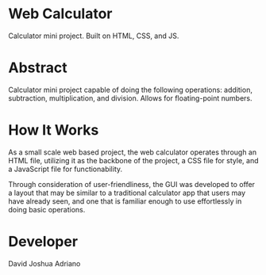 # Web Calculator
Calculator mini project. Built on HTML, CSS, and JS.

# Abstract
Calculator mini project capable of doing the following operations: addition, subtraction, multiplication, and division. Allows for floating-point numbers. 

# How It Works
As a small scale web based project, the web calculator operates through an HTML file, utilizing it as the backbone of the project, a CSS file for style, and a JavaScript file for functionability. 

Through consideration of user-friendliness, the GUI was developed to offer a layout that may be similar to a traditional calculator app that users may have already seen, and one that is familiar enough to use effortlessly in doing basic operations.

# Developer
David Joshua Adriano<br />
